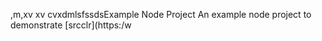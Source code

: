 ,m,xv xv cvxdmlsfssdsExample Node Project
An example node project to demonstrate [srcclr](https:/w

